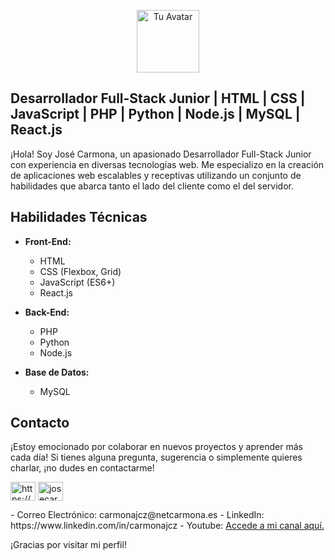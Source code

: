 <p align="center">
  <img src="https://www.netcarmona.es/assets/img/photo-perfil.png" alt="Tu Avatar" width="100"/>
</p>

## Desarrollador Full-Stack Junior | HTML | CSS | JavaScript | PHP | Python | Node.js | MySQL | React.js

¡Hola! Soy José Carmona, un apasionado Desarrollador Full-Stack Junior con experiencia en diversas tecnologías web. Me especializo en la creación de aplicaciones web escalables y receptivas utilizando un conjunto de habilidades que abarca tanto el lado del cliente como el del servidor.

## Habilidades Técnicas

- **Front-End:**
  - HTML
  - CSS (Flexbox, Grid)
  - JavaScript (ES6+)
  - React.js

- **Back-End:**
  - PHP
  - Python
  - Node.js

- **Base de Datos:**
  - MySQL

## Contacto

¡Estoy emocionado por colaborar en nuevos proyectos y aprender más cada día! Si tienes alguna pregunta, sugerencia o simplemente quieres charlar, ¡no dudes en contactarme!

<p align="left">
<a href="https://linkedin.com/in/https://www.linkedin.com/in/carmonajcz/" target="blank"><img align="center" src="https://raw.githubusercontent.com/rahuldkjain/github-profile-readme-generator/master/src/images/icons/Social/linked-in-alt.svg" alt="https://www.linkedin.com/in/carmonajcz/" height="30" width="40" /></a>
<a href="https://www.youtube.com/channel/UCGAjG0qlq_NIBn9bOChmc2Q" target="blank"><img align="center" src="https://raw.githubusercontent.com/rahuldkjain/github-profile-readme-generator/master/src/images/icons/Social/youtube.svg" alt="josecarmona" height="30" width="40" /></a>
</p>
- Correo Electrónico: carmonajcz@netcarmona.es
- LinkedIn: https://www.linkedin.com/in/carmonajcz
- Youtube: <a href="https://www.youtube.com/channel/UCGAjG0qlq_NIBn9bOChmc2Q" target="_blank">Accede a mi canal aquí.</a>

¡Gracias por visitar mi perfil!

